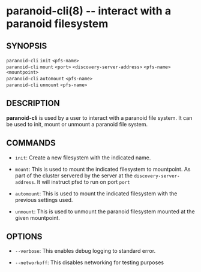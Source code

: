 paranoid-cli(8) -- interact with a paranoid filesystem
=================================================

## SYNOPSIS

`paranoid-cli` `init` `<pfs-name>`<br>
`paranoid-cli` `mount` `<port>` `<discovery-server-address>` `<pfs-name>` `<mountpoint>`<br>
`paranoid-cli` `automount` `<pfs-name>`<br>
`paranoid-cli` `unmount` `<pfs-name>`<br>

## DESCRIPTION

**paranoid-cli** is used by a user to interact with a paranoid file system. It can be used to init,
mount or unmount a paranoid file system.

## COMMANDS

* `init`:
    Create a new filesystem with the indicated name. 

* `mount`:
	This is used to mount the indicated filesystem to mountpoint. As part of the cluster servered by the server at the `discovery-server-address`. It will instruct pfsd to run on port `port`

* `automount`:
	This is used to mount the indicated filesystem with the previous settings used.

* `unmount`:
	This is used to unmount the paranoid filesystem mounted at the given mountpoint.

## OPTIONS

  * `--verbose`:
    This enables debug logging to standard error.

  * `--networkoff`:
	This disables networking for testing purposes

